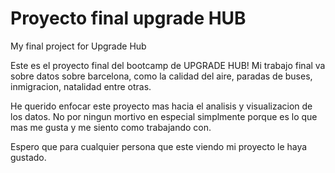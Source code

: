 # Proyecto final upgrade HUB
My final project for Upgrade Hub

Este es el proyecto final del bootcamp de UPGRADE HUB! 
Mi trabajo final va sobre datos sobre barcelona, como la calidad del aire, paradas de buses, inmigracion, natalidad entre otras.

He querido enfocar este proyecto mas hacia el analisis y visualizacion de los datos. No por ningun mortivo en especial simplmente porque es lo que mas 
me gusta y me siento como trabajando con.

Espero que para cualquier persona que este viendo mi proyecto le haya gustado.




